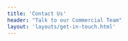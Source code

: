 ```yaml
---
title: 'Contact Us'
header: "Talk to our Commercial Team"
layout: 'layouts/get-in-touch.html'
---
```

